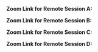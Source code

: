 **Zoom Link for Remote Session A:**

**Zoom Link for Remote Session B:**

**Zoom Link for Remote Session C:**

**Zoom Link for Remote Session D:**
